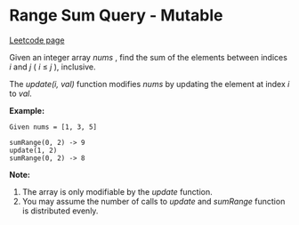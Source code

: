 # Range Sum Query - Mutable
[Leetcode page](https://leetcode.com/problems/range-sum-query-mutable/description)

Given an integer array _nums_ , find the sum of the elements between indices
_i_ and _j_ ( _i_ ≤ _j_ ), inclusive.

The _update(i, val)_ function modifies _nums_ by updating the element at index
_i_ to _val_.

**Example:**  

    
    
    Given nums = [1, 3, 5]
    
    sumRange(0, 2) -> 9
    update(1, 2)
    sumRange(0, 2) -> 8
    

**Note:**  

  1. The array is only modifiable by the _update_ function.
  2. You may assume the number of calls to _update_ and _sumRange_ function is distributed evenly.

